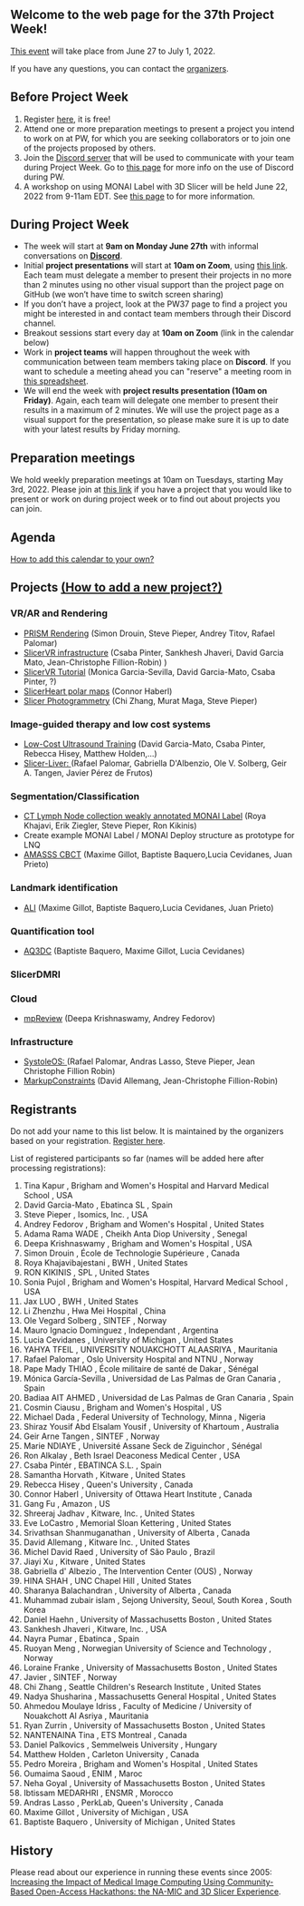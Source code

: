 ## Welcome to the web page for the 37th Project Week!

[This event](https://projectweek.na-mic.org/PW37_2022_Virtual/) will take place from June 27 to July 1, 2022. 

If you have any questions, you can contact the [organizers](../README.md#who-to-contact).

## Before Project Week
1. Register [here](https://forms.gle/AyPNhqVeXVD3xR2q9), it is free!
1. Attend one or more preparation meetings to present a project you intend to work on at PW, for which you are seeking collaborators or to join one of the projects proposed by others.
1. Join the [Discord server](https://discord.gg/yQsNVdVpS3) that will be used to communicate with your team during Project Week. Go to [this page](../common/Discord.md) for more info on the use of Discord during PW.
2. A workshop on using MONAI Label with 3D Slicer will be held June 22, 2022 from 9-11am EDT.  See [this page](https://github.com/NA-MIC/ProjectWeek/blob/master/PW37_2022_Virtual/MONAILabel_Workshop.md) to for more information.

## During Project Week
* The week will start at **9am on Monday June 27th** with informal conversations on **[Discord](https://discord.gg/d5Q6b5ug8u)**.
* Initial **project presentations** will start at **10am on Zoom**, using [this link](https://etsmtl.zoom.us/j/86211702920?pwd=TEl0ZTFDam90WVN5bjZhR05kNVRVZz09). Each team must delegate a member to present their projects in no more than 2 minutes using no other visual support than the project page on GitHub (we won’t have time to switch screen sharing)
* If you don’t have a project, look at the PW37 page to find a project you might be interested in and contact team members through their Discord channel.
* Breakout sessions start every day at **10am on Zoom** (link in the calendar below)
* Work in **project teams** will happen throughout the week with communication between team members taking place on **Discord**. If you want to schedule a meeting ahead you can "reserve" a meeting room in [this spreadsheet](https://docs.google.com/spreadsheets/d/1jrYSecdhg9XQ1Re_7yqOCYTMjX2mOe-GowAp3yfWS7g/edit?usp=sharing).
* We will end the week with **project results presentation (10am on Friday)**. Again, each team will delegate one member to present their results in a maximum of 2 minutes. We will use the project page as a visual support for the presentation, so please make sure it is up to date with your latest results by Friday morning.

## Preparation meetings
We hold weekly preparation meetings at 10am on Tuesdays, starting May 3rd, 2022. Please join at [this link](https://etsmtl.zoom.us/j/86211702920?pwd=TEl0ZTFDam90WVN5bjZhR05kNVRVZz09) if you have a project that you would like to present or work on during project week or to find out about projects you can join.

##  Agenda

<div id="calendar-container">
</div>

<!--
Adapted from https://stackoverflow.com/questions/31821974/support-user-time-zone-in-embedded-google-calendar
-->
<script src="https://cdnjs.cloudflare.com/ajax/libs/jstimezonedetect/1.0.7/jstz.min.js" integrity="sha512-pZ0i46J1zsMwPd2NQZ4IaL427jXE2RVHMk3uv/wPTNlBVp9AbB1L65/4YdrXRPLEmyZCkY9qYOOsQp44V4orHg==" crossorigin="anonymous"></script>

<script type="text/javascript">
  var timezone = jstz.determine();
  var iframe_src = 'https://calendar.google.com/calendar/embed?src=kitware.com_sb07i171olac9aavh46ir495c4%40group.calendar.google.com&mode=WEEK&dates=20220627%2f20220701&ctz=' + timezone.name()
  var iframe_html = '<iframe src="' + iframe_src + 'style="border: 0" width="800" height="600" frameborder="0" scrolling="no"></iframe>'
  document.getElementById('calendar-container').innerHTML = iframe_html;
</script>

[How to add this calendar to your own?](../common/Calendar.md)

## Projects [(How to add a new project?)](Projects/README.md)
    
### VR/AR and Rendering
* [PRISM Rendering](Projects/PRISMRendering/Readme.md) (Simon Drouin, Steve Pieper, Andrey Titov, Rafael Palomar)
* [SlicerVR infrastructure](Projects/SlicerVRInfrastructure/README.md) (Csaba Pinter, Sankhesh Jhaveri, David Garcia Mato, Jean-Christophe Fillion-Robin)
)
* [SlicerVR Tutorial](Projects/SlicerVRTutorial/README.md) (Monica Garcia-Sevilla, David Garcia-Mato, Csaba Pinter, ?)
* [SlicerHeart polar maps](Projects/SlicerHeartPolarMaps/Readme.md) (Connor Haberl)
* [Slicer Photogrammetry](Projects/SlicerPhotoGram/README.md) (Chi Zhang, Murat Maga, Steve Pieper)

### Image-guided therapy and low cost systems    
* [Low-Cost Ultrasound Training](Projects/LowCostUltrasoundTraining/README.md) (David Garcia-Mato, Csaba Pinter, Rebecca Hisey, Matthew Holden,...)
* [Slicer-Liver: ](Projects/SlicerLiver/README.md) (Rafael Palomar, Gabriella D'Albenzio, Ole V. Solberg, Geir A. Tangen, Javier Pérez de Frutos)

### Segmentation/Classification
* [CT Lymph Node collection weakly annotated MONAI Label](Projects/LNQ) (Roya Khajavi, Erik Ziegler, Steve Pieper, Ron Kikinis)
* Create example MONAI Label / MONAI Deploy structure as prototype for LNQ
* [AMASSS CBCT](Projects/AMASSS_CBCT/README.md) (Maxime Gillot, Baptiste Baquero,Lucia Cevidanes, Juan Prieto)

### Landmark identification
* [ALI](Projects/ALI/README.md) (Maxime Gillot, Baptiste Baquero,Lucia Cevidanes, Juan Prieto)

### Quantification tool
* [AQ3DC](Projects/AutomaticQuantitative3DCephalometrics/Readme.md) (Baptiste Baquero, Maxime Gillot, Lucia Cevidanes)
    
### SlicerDMRI

### Cloud
* [mpReview](Projects/mpReview/README.md) (Deepa Krishnaswamy, Andrey Fedorov)

### Infrastructure
* [SystoleOS: ](Projects/SystoleOS/README.md) (Rafael Palomar, Andras Lasso, Steve Pieper, Jean Christophe Fillion Robin)
* [MarkupConstraints](Projects/MarkupConstraints/README.md) (David Allemang, Jean-Christophe Fillion-Robin)

## Registrants

Do not add your name to this list below. It is maintained by the organizers based on your registration. [Register here](https://forms.gle/AyPNhqVeXVD3xR2q9).

List of registered participants so far (names will be added here after processing registrations):
    
1.	Tina Kapur	,	Brigham and Women's Hospital and Harvard Medical School	,	USA
1.	David Garcia-Mato	,	Ebatinca SL	,	Spain
1.	Steve Pieper	,	Isomics, Inc.	,	USA
1.	Andrey Fedorov	,	Brigham and Women's Hospital	,	United States
1.	Adama Rama WADE	,	Cheikh Anta Diop University	,	Senegal
1.	Deepa Krishnaswamy	,	Brigham and Women's Hospital	,	USA
1.	Simon Drouin	,	École de Technologie Supérieure	,	Canada
1.	Roya Khajavibajestani	,	BWH	,	United States
1.	RON KIKINIS	,	SPL	,	United States
1.	Sonia Pujol	,	Brigham and Women's Hospital, Harvard Medical School	,	USA
1.	Jax LUO	,	BWH	,	United States
1.	Li Zhenzhu	,	Hwa Mei Hospital	,	China
1.	Ole Vegard Solberg	,	SINTEF	,	Norway
1.	Mauro Ignacio Dominguez	,	Independant	,	Argentina
1.	Lucia Cevidanes	,	University of Michigan	,	United States
1.	YAHYA TFEIL	,	UNIVERSITY NOUAKCHOTT ALAASRIYA	,	Mauritania
1.	Rafael Palomar	,	Oslo University Hospital and NTNU	,	Norway
1.	Pape Mady THIAO 	,	École militaire de santé de Dakar	,	Sénégal 
1.	Mónica García-Sevilla	,	Universidad de Las Palmas de Gran Canaria	,	Spain
1.	Badiaa AIT AHMED 	,	Universidad de Las Palmas de Gran Canaria	,	Spain
1.	Cosmin Ciausu	,	Brigham and Women's Hospital	,	US
1.	Michael Dada	,	Federal University of Technology, Minna	,	Nigeria
1.	Shiraz Yousif Abd Elsalam Yousif	,	University of Khartoum 	,	Australia
1.	Geir Arne Tangen	,	SINTEF	,	Norway
1.	Marie NDIAYE	,	Université Assane Seck de Ziguinchor	,	Sénégal
1.	Ron Alkalay	,	Beth Israel Deaconess Medical Center	,	USA
1.	Csaba Pintér	,	EBATINCA S.L.	,	Spain
1.	Samantha Horvath	,	Kitware	,	United States
1.	Rebecca Hisey	,	Queen's University	,	Canada
1.	Connor Haberl	,	University of Ottawa Heart Institute	,	Canada
1.	Gang Fu	,	Amazon	,	US
1.	Shreeraj Jadhav	,	Kitware, Inc.	,	United States
1.	Eve LoCastro	,	Memorial Sloan Kettering	,	United States
1.	Srivathsan Shanmuganathan	,	University of Alberta	,	Canada
1.	David Allemang	,	Kitware Inc.	,	United States
1.	Michel David Raed	,	University of São Paulo	,	Brazil
1.	Jiayi Xu	,	Kitware	,	United States
1.	Gabriella d' Albezio	,	The Intervention Center (OUS)	,	Norway
1.	HINA SHAH	,	UNC Chapel Hill	,	United States
1.	Sharanya Balachandran	,	University of Alberta	,	Canada
1.	Muhammad zubair islam	,	Sejong University, Seoul, South Korea	,	South Korea
1.	Daniel Haehn	,	University of Massachusetts Boston	,	United States
1.	Sankhesh Jhaveri	,	Kitware, Inc.	,	USA
1.	Nayra Pumar	,	Ebatinca	,	Spain
1.	Ruoyan Meng	,	Norwegian University of Science and Technology	,	Norway
1.	Loraine Franke	,	University of Massachusetts Boston	,	United States
1.	Javier	,	SINTEF	,	Norway
1.	Chi Zhang	,	Seattle Children's Research Institute	,	United States
1.	Nadya Shusharina	,	Massachusetts General Hospital	,	United States
1.	Ahmedou Moulaye Idriss	,	Faculty of Medicine / University of Nouakchott Al Asriya 	,	Mauritania
1.	Ryan Zurrin	,	University of Massachusetts Boston	,	United States
1.	NANTENAINA Tina	,	ETS Montreal	,	Canada
1.	Daniel Palkovics	,	Semmelweis University	,	Hungary
1.	Matthew Holden	,	Carleton University	,	Canada
1.	Pedro Moreira	,	Brigham and Women's Hospital	,	United States
1.	Oumaima Saoud	,	ENIM	,	Maroc
1.	Neha Goyal	,	University of Massachusetts Boston 	,	United States
1.	Ibtissam MEDARHRI	,	ENSMR	,	Morocco 
1.	Andras Lasso	,	PerkLab, Queen's University	,	Canada
1.	Maxime Gillot	,	University of Michigan	,	USA
1.	Baptiste Baquero 	,	University of Michigan	,	United States
    
## History
Please read about our experience in running these events since 2005: [Increasing the Impact of Medical Image Computing Using
Community-Based Open-Access Hackathons: the NA-MIC and 3D Slicer Experience](http://perk.cs.queensu.ca/sites/perkd7.cs.queensu.ca/files/Kapur2016.pdf).
